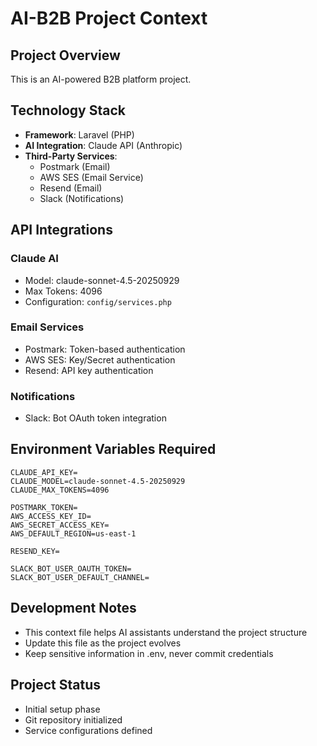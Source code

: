 # AI-B2B Project Context

## Project Overview
This is an AI-powered B2B platform project.

## Technology Stack
- **Framework**: Laravel (PHP)
- **AI Integration**: Claude API (Anthropic)
- **Third-Party Services**:
  - Postmark (Email)
  - AWS SES (Email Service)
  - Resend (Email)
  - Slack (Notifications)

## API Integrations

### Claude AI
- Model: claude-sonnet-4.5-20250929
- Max Tokens: 4096
- Configuration: `config/services.php`

### Email Services
- Postmark: Token-based authentication
- AWS SES: Key/Secret authentication
- Resend: API key authentication

### Notifications
- Slack: Bot OAuth token integration

## Environment Variables Required
```
CLAUDE_API_KEY=
CLAUDE_MODEL=claude-sonnet-4.5-20250929
CLAUDE_MAX_TOKENS=4096

POSTMARK_TOKEN=
AWS_ACCESS_KEY_ID=
AWS_SECRET_ACCESS_KEY=
AWS_DEFAULT_REGION=us-east-1

RESEND_KEY=

SLACK_BOT_USER_OAUTH_TOKEN=
SLACK_BOT_USER_DEFAULT_CHANNEL=
```

## Development Notes
- This context file helps AI assistants understand the project structure
- Update this file as the project evolves
- Keep sensitive information in .env, never commit credentials

## Project Status
- Initial setup phase
- Git repository initialized
- Service configurations defined
